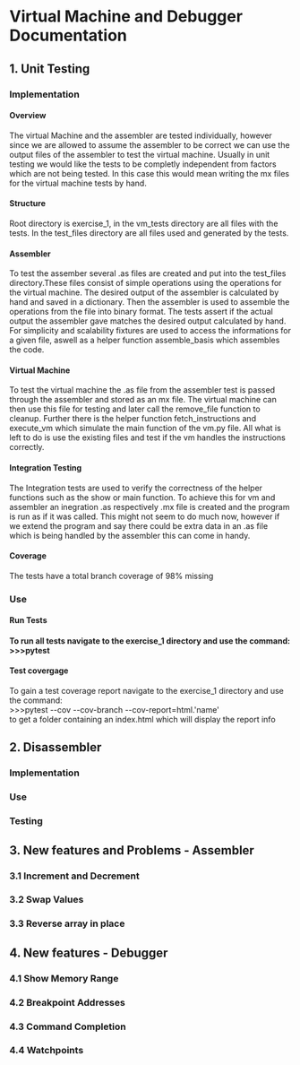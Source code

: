 <h1>Virtual Machine and Debugger Documentation</h1>

<h2>1. Unit Testing</h2>

<h3>Implementation</h3>

<h4>Overview</h4>
<p>The virtual Machine and the assembler are tested individually, however since we are allowed to assume the assembler to be correct we can use the output files of the assembler to test the virtual machine. Usually in unit testing we would like the tests to be completly independent from factors which are not being tested. In this case this would mean writing the mx files for the virtual machine tests by hand.</p>

<h4>Structure</h4>
<p>Root directory is exercise_1, in the vm_tests directory are all files with the tests. In the test_files directory are all files used and generated by the tests.</p>

<h4>Assembler</h4>
<p>To test the assember several .as files are created and put into the test_files directory.These files consist of simple operations using the operations for the virtual machine. The desired output of the assembler is calculated by hand and saved in a dictionary. Then the assembler is used to assemble the operations from the file into binary format. The tests assert if the actual output the assembler gave matches the desired output calculated by hand. For simplicity and scalability fixtures are used to access the informations for a given file, aswell as a helper function assemble_basis which assembles the code.</p>

<h4>Virtual Machine</h4>
<p>To test the virtual machine the .as file from the assembler test is passed through the assembler and stored as an mx file. The virtual machine can then use this file for testing and later call the remove_file function to cleanup. Further there is the helper function fetch_instructions and execute_vm which simulate the main function of the vm.py file. All what is left to do is use the existing files and test if the vm handles the instructions correctly.</p>

<h4>Integration Testing</h4>
<p>The Integration tests are used to verify the correctness of the helper functions such as the show or main function. To achieve this for vm and assembler an inegration .as respectively .mx file is created and the program is run as if it was called. This might not seem to do much now, however if we extend the program and say there could be extra data in an .as file which is being handled by the assembler this can come in handy.</p>


<h4>Coverage</h4>
<p>The tests have a total branch coverage of 98% missing </p>

<h3>Use</h3>

<h4>Run Tests<h4>
<p>To run all tests navigate to the exercise_1 directory and use the command: <br>
>>>pytest<br></p>

<h4>Test covergage</h4>
<p>To gain a test coverage report navigate to the exercise_1 directory and use the command:<br>
>>>pytest --cov --cov-branch --cov-report=html.'name'<br>
to get a folder containing an index.html which will display the report info</p>

<h2>2. Disassembler</h2>

<h3>Implementation</h3>

<h3>Use</h3>

<h3>Testing</h3>

<h2>3. New features and Problems - Assembler</h2>

<h3>3.1 Increment and Decrement</h3>

<h3>3.2 Swap Values</h3>

<h3>3.3 Reverse array in place</h3>

<h2>4. New features - Debugger</h2>

<h3>4.1 Show Memory Range</h3>

<h3>4.2 Breakpoint Addresses</h3>

<h3>4.3 Command Completion</h3>

<h3>4.4 Watchpoints</h3>